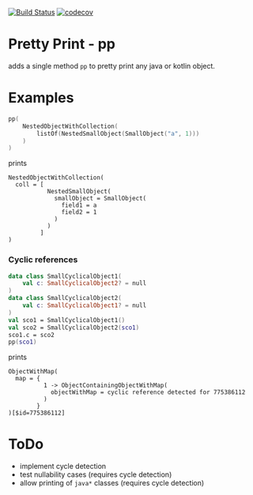 [![Build Status](https://travis-ci.com/ndon55555/pretty-print.svg?branch=master)](https://travis-ci.com/ndon55555/pretty-print)
[![codecov](https://codecov.io/gh/ndon55555/pretty-print/branch/master/graph/badge.svg)](https://codecov.io/gh/ndon55555/pretty-print)
 
# Pretty Print - pp

adds a single method `pp` to pretty print any java or kotlin object. 

# Examples

```kotlin
pp(
    NestedObjectWithCollection(
        listOf(NestedSmallObject(SmallObject("a", 1)))
    )
)
```
prints

```
NestedObjectWithCollection(
  coll = [
           NestedSmallObject(
             smallObject = SmallObject(
               field1 = a
               field2 = 1
             )
           )
         ]
)
```

### Cyclic references

```kotlin
data class SmallCyclicalObject1(
    val c: SmallCyclicalObject2? = null
)
data class SmallCyclicalObject2(
    val c: SmallCyclicalObject1? = null
)
val sco1 = SmallCyclicalObject1()
val sco2 = SmallCyclicalObject2(sco1)
sco1.c = sco2
pp(sco1)
```
prints
```text
ObjectWithMap(
  map = {
          1 -> ObjectContainingObjectWithMap(
            objectWithMap = cyclic reference detected for 775386112
          )
        }
)[$id=775386112]
```

# ToDo

* implement cycle detection
* test nullability cases (requires cycle detection)
* allow printing of `java*` classes (requires cycle detection)
